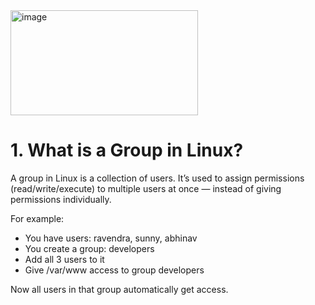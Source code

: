 <img width="300" height="168" alt="image" src="https://github.com/user-attachments/assets/75b1815e-4cb2-4908-ad54-4c050b9b167d" />

# 1. What is a Group in Linux?
A group in Linux is a collection of users.
It’s used to assign permissions (read/write/execute) to multiple users at once — instead of giving permissions individually.

For example:
  - You have users: ravendra, sunny, abhinav
  - You create a group: developers
  - Add all 3 users to it
  - Give /var/www access to group developers

Now all users in that group automatically get access.
